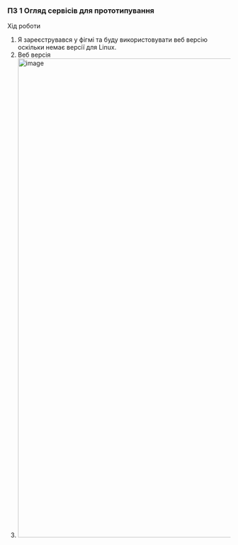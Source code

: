 ### ПЗ 1 Огляд сервісів для прототипування
Хід роботи
1) Я зареєструвався у фігмі та буду використовувати веб версію оскільки немає версії для Linux.
2) Веб версія
3) <img width="1920" height="1080" alt="image" src="https://github.com/user-attachments/assets/b5de2e5c-5eef-4174-84c7-feb0053fd271" />

